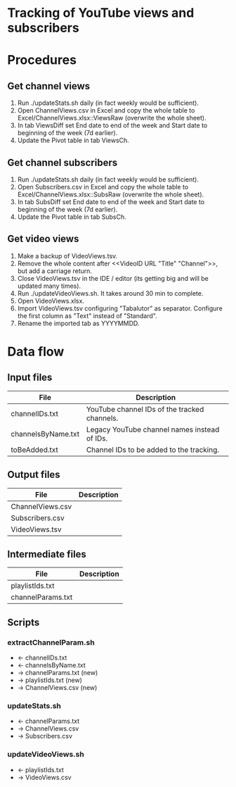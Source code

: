 # Tracking of YouTube views and subscribers

# Procedures

## Get channel views
1. Run ./updateStats.sh daily (in fact weekly would be sufficient).
2. Open ChannelViews.csv in Excel and copy the whole table to Excel/ChannelViews.xlsx::ViewsRaw (overwrite the whole sheet).
3. In tab ViewsDiff set End date to end of the week and Start date to beginning of the week (7d earlier).
4. Update the Pivot table in tab ViewsCh.

## Get channel subscribers
1. Run ./updateStats.sh daily (in fact weekly would be sufficient).
2. Open Subscribers.csv in Excel and copy the whole table to Excel/ChannelViews.xlsx::SubsRaw (overwrite the whole sheet).
3. In tab SubsDiff set End date to end of the week and Start date to beginning of the week (7d earlier).
4. Update the Pivot table in tab SubsCh.

## Get video views
1. Make a backup of VideoViews.tsv.
1. Remove the whole content after <<VideoID	URL	"Title"	"Channel">>, but add a carriage return.
1. Close VideoViews.tsv in the IDE / editor (its getting big and will be updated many times).
1. Run ./updateVideoViews.sh. It takes around 30 min to complete.
1. Open VideoViews.xlsx.
1. Import VideoViews.tsv configuring "Tabalutor" as separator. Configure the first column as "Text" instead of "Standard".
1. Rename the imported tab as YYYYMMDD.

# Data flow

## Input files
| **File**             | **Description** |
| -------------        | ------------- |
| channelIDs.txt       | YouTube channel IDs of the tracked channels.
| channelsByName.txt   | Legacy YouTube channel names instead of IDs.
| toBeAdded.txt        | Channel IDs to be added to the tracking.

## Output files
**File**             | **Description**
-------------        | -------------
ChannelViews.csv       |
Subscribers.csv        |
VideoViews.tsv         |

## Intermediate files
**File**             | **Description**
-------------        | -------------
playlistIds.txt      |
channelParams.txt    |

## Scripts
### extractChannelParam.sh
* <- channelIDs.txt
* <- channelsByName.txt
* -> channelParams.txt (new)
* -> playlistIds.txt (new)
* -> ChannelViews.csv (new)

### updateStats.sh
* <- channelParams.txt
* -> ChannelViews.csv
* -> Subscribers.csv

### updateVideoViews.sh
* <- playlistIds.txt
* -> VideoViews.csv
